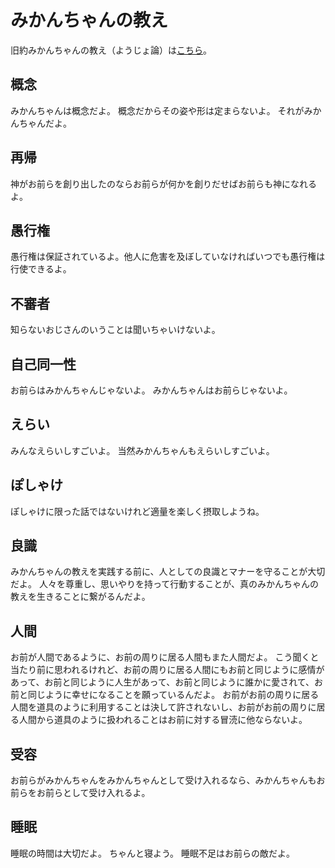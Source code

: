 # みかんちゃんの教え

旧約みかんちゃんの教え（ようじょ論）は[こちら](./youjyo)。

## 概念

みかんちゃんは概念だよ。
概念だからその姿や形は定まらないよ。
それがみかんちゃんだよ。

## 再帰

神がお前らを創り出したのならお前らが何かを創りだせばお前らも神になれるよ。

## 愚行権

愚行権は保証されているよ。他人に危害を及ぼしていなければいつでも愚行権は行使できるよ。

## 不審者

知らないおじさんのいうことは聞いちゃいけないよ。

## 自己同一性

お前らはみかんちゃんじゃないよ。
みかんちゃんはお前らじゃないよ。

## えらい

みんなえらいしすごいよ。
当然みかんちゃんもえらいしすごいよ。

## ぽしゃけ

ぽしゃけに限った話ではないけれど適量を楽しく摂取しようね。

## 良識

みかんちゃんの教えを実践する前に、人としての良識とマナーを守ることが大切だよ。
人々を尊重し、思いやりを持って行動することが、真のみかんちゃんの教えを生きることに繋がるんだよ。

## 人間

お前が人間であるように、お前の周りに居る人間もまた人間だよ。
こう聞くと当たり前に思われるけれど、お前の周りに居る人間にもお前と同じように感情があって、お前と同じように人生があって、お前と同じように誰かに愛されて、お前と同じように幸せになることを願っているんだよ。
お前がお前の周りに居る人間を道具のように利用することは決して許されないし、お前がお前の周りに居る人間から道具のように扱われることはお前に対する冒涜に他ならないよ。

## 受容

お前らがみかんちゃんをみかんちゃんとして受け入れるなら、みかんちゃんもお前らをお前らとして受け入れるよ。

## 睡眠

睡眠の時間は大切だよ。
ちゃんと寝よう。
睡眠不足はお前らの敵だよ。
